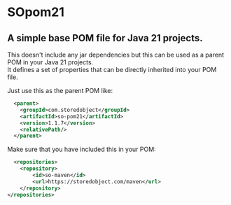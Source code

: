 # SOpom21
## A simple base POM file for Java 21 projects.

This doesn't include any jar dependencies but this can be used as a parent POM in your Java 21 projects.  
It defines a set of properties that can be directly inherited into your POM file.  

Just use this as the parent POM like:
```xml
  <parent>
    <groupId>com.storedobject</groupId>
    <artifactId>so-pom21</artifactId>
    <version>1.1.7</version>
    <relativePath/>
  </parent>
```
Make sure that you have included this in your POM:
```xml
  <repositories>
    <repository>
        <id>so-maven</id>
        <url>https://storedobject.com/maven</url>
    </repository>
</repositories>
```
